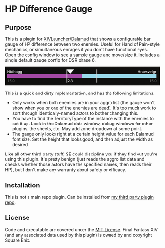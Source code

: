 # HP Difference Gauge

## Purpose
This is a plugin for [XIVLauncher/Dalamud](https://github.com/goatcorp/FFXIVQuickLauncher) that shows a configurable bar gauge of HP difference between two enemies.  Useful for Hand of Pain-style mechanics, or simultaneous enrages if you don't have functional eyes.  Open the config window to see a sample gauge and move/size it.  Includes a single default gauge config for DSR phase 6.

![Plugin Screenshot](/docs/Images/image1.png)

This is a quick and dirty implementation, and has the following limitations:

- Only works when both enemies are in your aggro list (the gauge won't show when you or one of the enemies are dead).  It's too much work to sort through identically-named actors to bother changing this.
- You have to find the TerritoryType of the instance with the enemies to set it up.  Look in the Dalamud data window, debug windows for other plugins, the sheets, etc.  May add zone dropdown at some point.
- The gauge only looks right at a certain height value for each Dalamud font size.  Set the height that looks good, and then adjust the width as desired.

Like all other third party stuff, SE could discipline you if they find out you're using this plugin.  It's pretty benign (just reads the aggro list data and checks whether those actors have the specified names, then reads their HP), but I don't make any warranty about safety or efficacy.

## Installation
This is not a main repo plugin.  Can be installed from [my third party plugin repo](https://github.com/PunishedPineapple/DalamudPluginRepo).

## License
Code and executable are covered under the [MIT License](../LICENSE).  Final Fantasy XIV (and any associated data used by this plugin) is owned by and copyright Square Enix.
